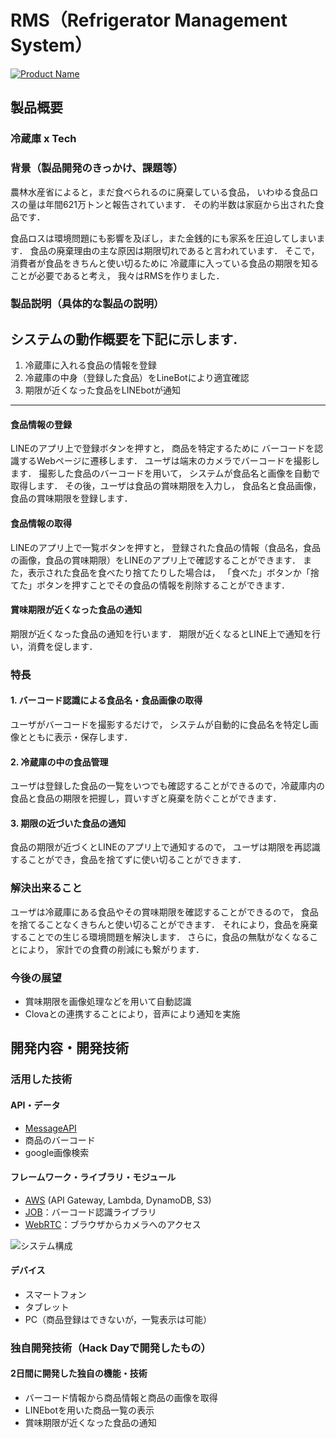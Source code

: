 
# RMS（Refrigerator Management System）


[![Product Name](image.png)](https://www.youtube.com/watch?v=G5rULR53uMk)

## 製品概要
### 冷蔵庫 x Tech

### 背景（製品開発のきっかけ、課題等）
農林水産省によると，まだ食べられるのに廃棄している食品，
いわゆる食品ロスの量は年間621万トンと報告されています．
その約半数は家庭から出された食品です．

食品ロスは環境問題にも影響を及ぼし，また金銭的にも家系を圧迫してしまいます．
食品の廃棄理由の主な原因は期限切れであると言われています．
そこで，消費者が食品をきちんと使い切るために
冷蔵庫に入っている食品の期限を知ることが必要であると考え，
我々はRMSを作りました．

### 製品説明（具体的な製品の説明）
システムの動作概要を下記に示します.
-----
1. 冷蔵庫に入れる食品の情報を登録
2. 冷蔵庫の中身（登録した食品）をLineBotにより適宜確認
3. 期限が近くなった食品をLINEbotが通知
-----
#### 食品情報の登録
LINEのアプリ上で登録ボタンを押すと，
商品を特定するために
バーコードを認識するWebページに遷移します．
ユーザは端末のカメラでバーコードを撮影します．
撮影した食品のバーコードを用いて，
システムが食品名と画像を自動で取得します．
その後，ユーザは食品の賞味期限を入力し，
食品名と食品画像，食品の賞味期限を登録します．
#### 食品情報の取得
LINEのアプリ上で一覧ボタンを押すと，
登録された食品の情報（食品名，食品の画像，食品の賞味期限）をLINEのアプリ上で確認することができます．
また，表示された食品を食べたり捨てたりした場合は，
「食べた」ボタンか「捨てた」ボタンを押すことでその食品の情報を削除することができます．
#### 賞味期限が近くなった食品の通知
期限が近くなった食品の通知を行います．
期限が近くなるとLINE上で通知を行い，消費を促します．

### 特長

#### 1. バーコード認識による食品名・食品画像の取得
ユーザがバーコードを撮影するだけで，
システムが自動的に食品名を特定し画像とともに表示・保存します．

#### 2. 冷蔵庫の中の食品管理
ユーザは登録した食品の一覧をいつでも確認することができるので，冷蔵庫内の食品と食品の期限を把握し，買いすぎと廃棄を防ぐことができます．

#### 3. 期限の近づいた食品の通知
食品の期限が近づくとLINEのアプリ上で通知するので，
ユーザは期限を再認識することができ，食品を捨てずに使い切ることができます．

### 解決出来ること
ユーザは冷蔵庫にある食品やその賞味期限を確認することができるので，
食品を捨てることなくきちんと使い切ることができます．
それにより，食品を廃棄することでの生じる環境問題を解決します．
さらに，食品の無駄がなくなることにより，
家計での食費の削減にも繋がります．

### 今後の展望
* 賞味期限を画像処理などを用いて自動認識
* Clovaとの連携することにより，音声により通知を実施

## 開発内容・開発技術
### 活用した技術
#### API・データ
* [MessageAPI](https://developers.line.me/ja/services/messaging-api/)
* 商品のバーコード
* google画像検索

#### フレームワーク・ライブラリ・モジュール
* [AWS](https://aws.amazon.com/jp/) (API Gateway, Lambda, DynamoDB, S3)
* [JOB](https://github.com/EddieLa/JOB)：バーコード認識ライブラリ
* [WebRTC](https://webrtc.org/)：ブラウザからカメラへのアクセス


![システム構成](https://i.imgur.com/WVnFI9B.png)

#### デバイス
* スマートフォン
* タブレット
* PC（商品登録はできないが，一覧表示は可能）

### 独自開発技術（Hack Dayで開発したもの）
#### 2日間に開発した独自の機能・技術
* バーコード情報から商品情報と商品の画像を取得
* LINEbotを用いた商品一覧の表示
* 賞味期限が近くなった食品の通知
